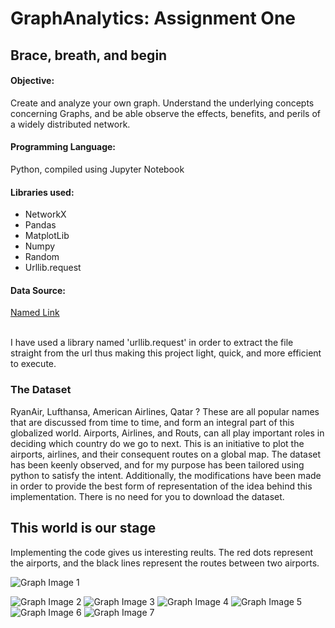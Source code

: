 # GraphAnalytics: Assignment One

## Brace, breath, and begin

#### Objective:
Create and analyze your own graph. Understand the underlying concepts concerning Graphs, and be able observe the effects, benefits, and perils of a widely distributed network. 

#### Programming Language:
Python, compiled using Jupyter Notebook

#### Libraries used:
* NetworkX
* Pandas
* MatplotLib
* Numpy
* Random
* Urllib.request

#### Data Source:
[Named Link](https://openflights.org/data.html "OpenFlights")

<br>I have used a library named 'urllib.request' in order to extract the file straight from the url thus making this project light, quick, and more efficient to execute.

### The Dataset

RyanAir, Lufthansa, American Airlines, Qatar ?
These are all popular names that are discussed from time to time, and form an integral part of this globalized world.
Airports, Airlines, and Routs, can all play important roles in deciding which country do we go to next. This is an initiative to plot the airports, airlines, and their consequent routes on a global map. The dataset has been keenly observed, and for my purpose has been tailored using python to satisfy the intent. Additionally, the modifications have been made in order to provide the best form of representation of the idea behind this implementation.
There is no need for you to download the dataset. 

## This world is our stage

Implementing the code gives us interesting reults.
The red dots represent the airports, and the black lines represent the routes between two airports.

![Graph Image 1](https://imgur.com/QUII3h9)

![Graph Image 2](https://imgur.com/1MJWA9M)
![Graph Image 3](https://imgur.com/xN8igvm)
![Graph Image 4](https://imgur.com/vDcJNgG)
![Graph Image 5](https://imgur.com/SCEvEsm)
![Graph Image 6](https://imgur.com/F5zJDqa)
![Graph Image 7](https://imgur.com/WGsYrmr)
